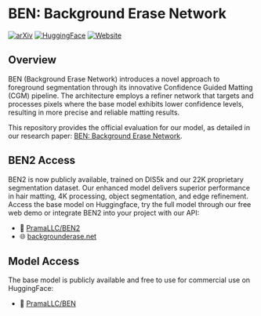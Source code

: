 # BEN: Background Erase Network

[![arXiv](https://img.shields.io/badge/arXiv-2501.06230-b31b1b.svg)](https://arxiv.org/abs/2501.06230)
[![HuggingFace](https://img.shields.io/badge/🤗%20Hugging%20Face-BEN-blue)](https://huggingface.co/PramaLLC/BEN)
[![Website](https://img.shields.io/badge/Website-backgrounderase.net-green)](https://backgrounderase.net)

## Overview
BEN (Background Erase Network) introduces a novel approach to foreground segmentation through its innovative Confidence Guided Matting (CGM) pipeline. The architecture employs a refiner network that targets and processes pixels where the base model exhibits lower confidence levels, resulting in more precise and reliable matting results.

This repository provides the official evaluation for our model, as detailed in our research paper: [BEN: Background Erase Network](https://arxiv.org/abs/2501.06230).



## BEN2 Access
BEN2 is now publicly available, trained on DIS5k and our 22K proprietary segmentation dataset. Our enhanced model delivers superior performance in hair matting, 4K processing, object segmentation, and edge refinement. Access the base model on Huggingface, try the full model through our free web demo or integrate BEN2 into your project with our API:
- 🤗 [PramaLLC/BEN2](https://huggingface.co/PramaLLC/BEN2)
- 🌐 [backgrounderase.net](https://backgrounderase.net)

## Model Access
The base model is publicly available and free to use for commercial use on HuggingFace:
- 🤗 [PramaLLC/BEN](https://huggingface.co/PramaLLC/BEN)
